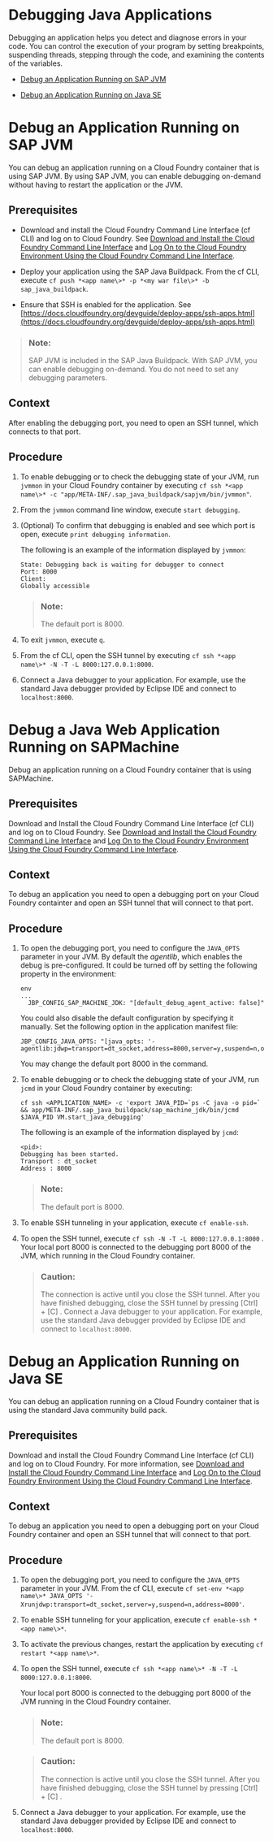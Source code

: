 <!-- loio1e7376fa1a8a4cefbed5c87693af4e6a -->

# Debugging Java Applications



Debugging an application helps you detect and diagnose errors in your code. You can control the execution of your program by setting breakpoints, suspending threads, stepping through the code, and examining the contents of the variables.

-   [Debug an Application Running on SAP JVM](Debugging_Java_Applications_1e7376f.md#loioef7fbdb61ae44d83a96c0ba48e829032)

-   [Debug an Application Running on Java SE](Debugging_Java_Applications_1e7376f.md#loio0d6e305f08574bca811d42b55c3c0b47)


 <a name="loio1e7376fa1a8a4cefbed5c87693af4e6a loioef7fbdb61ae44d83a96c0ba48e829032__loioef7fbdb61ae44d83a96c0ba48e829032"/>

<!-- loioef7fbdb61ae44d83a96c0ba48e829032 -->

# Debug an Application Running on SAP JVM

You can debug an application running on a Cloud Foundry container that is using SAP JVM. By using SAP JVM, you can enable debugging on-demand without having to restart the application or the JVM.



<a name="loioef7fbdb61ae44d83a96c0ba48e829032__prereq_ef3_52t_gcb"/>

## Prerequisites

-   Download and install the Cloud Foundry Command Line Interface \(cf CLI\) and log on to Cloud Foundry. See [Download and Install the Cloud Foundry Command Line Interface](../50-administration-and-ops/Download_and_Install_the_Cloud_Foundry_Command_Line_Interface_4ef907a.md) and [Log On to the Cloud Foundry Environment Using the Cloud Foundry Command Line Interface](../50-administration-and-ops/Log_On_to_the_Cloud_Foundry_Environment_Using_the_Cloud_Foundry_Command_Line_Interface_7a37d66.md).

-   Deploy your application using the SAP Java Buildpack. From the cf CLI, execute `cf push *<app name\>* -p *<my war file\>* -b sap_java_buildpack`.

-   Ensure that SSH is enabled for the application. See [https://docs.cloudfoundry.org/devguide/deploy-apps/ssh-apps.html](https://docs.cloudfoundry.org/devguide/deploy-apps/ssh-apps.html) 


> ### Note:  
> SAP JVM is included in the SAP Java Buildpack. With SAP JVM, you can enable debugging on-demand. You do not need to set any debugging parameters.



## Context

After enabling the debugging port, you need to open an SSH tunnel, which connects to that port.



## Procedure

1.  To enable debugging or to check the debugging state of your JVM, run `jvmmon` in your Cloud Foundry container by executing `cf ssh *<app name\>* -c "app/META-INF/.sap_java_buildpack/sapjvm/bin/jvmmon"`.

2.  From the `jvmmon` command line window, execute `start debugging`.

3.  \(Optional\) To confirm that debugging is enabled and see which port is open, execute `print debugging information`.

    The following is an example of the information displayed by `jvmmon`:

    ```
    State: Debugging back is waiting for debugger to connect
    Port: 8000
    Client:
    Globally accessible
    ```

    > ### Note:  
    > The default port is 8000.

4.  To exit `jvmmon`, execute `q`.

5.  From the cf CLI, open the SSH tunnel by executing `cf ssh *<app name\>* -N -T -L 8000:127.0.0.1:8000`.

6.  Connect a Java debugger to your application. For example, use the standard Java debugger provided by Eclipse IDE and connect to `localhost:8000`.


 <a name="loio1e7376fa1a8a4cefbed5c87693af4e6a loiof7fa9f367c644e34b87e6518f7724ccb__loiof7fa9f367c644e34b87e6518f7724ccb"/>

<!-- loiof7fa9f367c644e34b87e6518f7724ccb -->

# Debug a Java Web Application Running on SAPMachine

Debug an application running on a Cloud Foundry container that is using SAPMachine.



<a name="loiof7fa9f367c644e34b87e6518f7724ccb__prereq_ih3_1v5_gjb"/>

## Prerequisites

Download and Install the Cloud Foundry Command Line Interface \(cf CLI\) and log on to Cloud Foundry. See [Download and Install the Cloud Foundry Command Line Interface](../50-administration-and-ops/Download_and_Install_the_Cloud_Foundry_Command_Line_Interface_4ef907a.md) and [Log On to the Cloud Foundry Environment Using the Cloud Foundry Command Line Interface](../50-administration-and-ops/Log_On_to_the_Cloud_Foundry_Environment_Using_the_Cloud_Foundry_Command_Line_Interface_7a37d66.md).



## Context

To debug an application you need to open a debugging port on your Cloud Foundry containter and open an SSH tunnel that will connect to that port.



## Procedure

1.  To open the debugging port, you need to configure the `JAVA_OPTS` parameter in your JVM. By default the *agentlib*, which enables the debug is pre-configured. It could be turned off by setting the following property in the environment:

    ```
    env
    ...
      JBP_CONFIG_SAP_MACHINE_JDK: "[default_debug_agent_active: false]"
    ```

    You could also disable the default configuration by specifying it manually. Set the following option in the application manifest file:

    ```
    JBP_CONFIG_JAVA_OPTS: "[java_opts: '-agentlib:jdwp=transport=dt_socket,address=8000,server=y,suspend=n,onjcmd=y']"
    ```

    You may change the default port 8000 in the command.

2.  To enable debugging or to check the debugging state of your JVM, run `jcmd` in your Cloud Foundry container by executing:

    ```
    cf ssh <APPLICATION_NAME> -c 'export JAVA_PID=`ps -C java -o pid=` && app/META-INF/.sap_java_buildpack/sap_machine_jdk/bin/jcmd $JAVA_PID VM.start_java_debugging'
    ```

    The following is an example of the information displayed by `jcmd`:

    ```
    <pid>:
    Debugging has been started.
    Transport : dt_socket
    Address : 8000
    ```

    > ### Note:  
    > The default port is 8000.

3.  To enable SSH tunneling in your application, execute `cf enable-ssh`.

4.  To open the SSH tunnel, execute `cf ssh -N -T -L 8000:127.0.0.1:8000` . Your local port 8000 is connected to the debugging port 8000 of the JVM, which running in the Cloud Foundry container.

    > ### Caution:  
    > The connection is active until you close the SSH tunnel. After you have finished debugging, close the SSH tunnel by pressing  [Ctrl\] + [C\]  . Connect a Java debugger to your application. For example, use the standard Java debugger provided by Eclipse IDE and connect to `localhost:8000`.


 <a name="loio1e7376fa1a8a4cefbed5c87693af4e6a loio0d6e305f08574bca811d42b55c3c0b47__loio0d6e305f08574bca811d42b55c3c0b47"/>

<!-- loio0d6e305f08574bca811d42b55c3c0b47 -->

# Debug an Application Running on Java SE

You can debug an application running on a Cloud Foundry container that is using the standard Java community build pack.



<a name="loio0d6e305f08574bca811d42b55c3c0b47__prereq_jzx_s2t_gcb"/>

## Prerequisites

Download and install the Cloud Foundry Command Line Interface \(cf CLI\) and log on to Cloud Foundry. For more information, see [Download and Install the Cloud Foundry Command Line Interface](../50-administration-and-ops/Download_and_Install_the_Cloud_Foundry_Command_Line_Interface_4ef907a.md) and [Log On to the Cloud Foundry Environment Using the Cloud Foundry Command Line Interface](../50-administration-and-ops/Log_On_to_the_Cloud_Foundry_Environment_Using_the_Cloud_Foundry_Command_Line_Interface_7a37d66.md).



## Context

To debug an application you need to open a debugging port on your Cloud Foundry container and open an SSH tunnel that will connect to that port.



## Procedure

1.  To open the debugging port, you need to configure the `JAVA_OPTS` parameter in your JVM. From the cf CLI, execute `cf set-env *<app name\>* JAVA_OPTS '-Xrunjdwp:transport=dt_socket,server=y,suspend=n,address=8000'`.

2.  To enable SSH tunneling for your application, execute `cf enable-ssh *<app name\>*`.

3.  To activate the previous changes, restart the application by executing `cf restart *<app name\>*`.

4.  To open the SSH tunnel, execute `cf ssh *<app name\>* -N -T -L 8000:127.0.0.1:8000`.

    Your local port 8000 is connected to the debugging port 8000 of the JVM running in the Cloud Foundry container.

    > ### Note:  
    > The default port is 8000.

    > ### Caution:  
    > The connection is active until you close the SSH tunnel. After you have finished debugging, close the SSH tunnel by pressing  [Ctrl\] + [C\] .

5.  Connect a Java debugger to your application. For example, use the standard Java debugger provided by Eclipse IDE and connect to `localhost:8000`.


